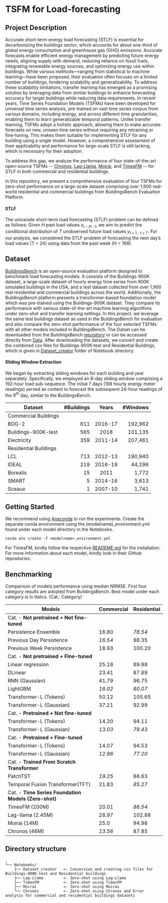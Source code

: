 # TSFM for Load-forecasting

## Project Description
Accurate short-term energy load forecasting (STLF) is essential for decarbonizing the buildings sector, which accounts for about one-third of global energy consumption and greenhouse gas (GHG) emissions. Accurate forecasts enable efficient energy management 
by predicting future energy needs, aligning supply with demand, reducing reliance on fossil fuels, integrating renewable energy sources, and optimizing energy use within buildings. While various methods—ranging from statistical to machine learning—have been proposed, 
their evaluation often focuses on a limited number of buildings, hindering scalability and generalizability. To address these scalability limitations, transfer learning has emerged as a promising solution by leveraging data from similar buildings to enhance forecasting 
accuracy for target buildings while reducing data requirements. In recent years, Time Series Foundation Models (TSFMs) have been developed for universal time series analysis, pre-trained on vast time series corpus from various domains, including energy, and across different time granularities, 
enabling them to learn generalizable temporal patterns. Unlike transfer learning, TSFMs adopt a holistic approach, allowing them to make accurate forecasts on new, unseen time series without requiring any retraining or fine-tuning. This makes them suitable for implementing 
STLF for any building using a single model. However, a comprehensive assessment of their applicability and performance for large-scale STLF is still lacking, which is necessary for their adoption. 

To address this gap, we analyze the performance of four state-of-the-art open-source TSFMs -- [Chronos](https://github.com/amazon-science/chronos-forecasting), [Lag-Llama](https://github.com/time-series-foundation-models/lag-llama.git), [Moirai](https://github.com/SalesforceAIResearch/uni2ts), and [TimesFM](https://github.com/google-research/timesfm) -- for STLF in both commercial and residential buildings.

In this repository, we present a comprehensive evaluation of four TSFMs for zero-shot performance on a large-scale dataset comprising over 
1,900 real-world residential and commercial buildings from BuildingsBench Evaluation Platform.
#### STLF
The univariate short-term load forecasting (STLF) problem can be defined
as follows: Given *H* past load values *x*<sub>*t* − *H* : *t*</sub>, we
aim to predict the conditional distribution of *T* unobserved future
load values *y*<sub>*t* + 1 : *t* + *T*</sub>. For our analysis, we
considered the STLF problem of forecasting the next day’s load values (T
= 24) using data from the past week (H = 168).

## Dataset
[BuildingsBench](https://github.com/NREL/BuildingsBench.git) is an open-source evaluation platform designed to benchmark load forecasting models. It consists of the Buildings-900K dataset, a large-scale dataset of hourly energy time series from 900K simulated buildings in the USA,
and a test dataset collected from over 1,900 real residential and commercial buildings across the world. Additionally, the BuildingsBench platform presents a transformer-based foundation model which was pre-trained using the Buildings-900K dataset. 
They compare its performance with various state-of-the-art machine learning algorithms under zero-shot and transfer learning settings. In this project, we leverage the same test buildings dataset as used in the BuildingsBench for evaluation and also compare the zero-shot performance of the four selected TSFMs with all other models included in BuildingsBench.
The Datset can be downloaded from the BuildingsBench [repository](https://github.com/NREL/BuildingsBench)  or can be accessed directly from [Data](https://data.openei.org/s3_viewer?bucket=oedi-data-lake&prefix=buildings-bench). 
After downloading the datasets, we convert and create the combined csv files for Buildings-900K-test and Residential Buildings, which is given in [Dataset_creator](Notebooks/Dataset_creator) folder of Notebook directory.
#### Sliding Window Extraction
We began by extracting sliding windows for each building and year separately. Specifically, we employed an 8-day sliding window comprising a 192-hour load sub-sequence. The initial 7 days (168 hourly energy meter readings) 
served as context to forecast the subsequent 24-hour readings of the $8^{th}$ day, similar to the BuildingsBench.

| **Dataset** | **#Buildings** | **Years** | **#Windows** |
|----------------------|--------------------------:|:--------------------:|------------------------:|
| Commercial Buildings |                          |                    |                        |
| BDG-2                | 611                      | 2016-17            | 192,962                |
| Buildings-900K-test  | 565                      | 2018               | 101,135                |
| Electricity          | 359                      | 2011-14            | 207,461                |
| Residential Buildings|                          |                    |                        |
| LCL                  | 713                      | 2012-13            | 190,940                |
| IDEAL                | 219                      | 2016-18            | 44,296                 |
| Borealis             | 15                       | 2011               | 1,772                  |
| SMART                | 5                        | 2014-16            | 3,613                  |
| Sceaux               | 1                        | 2007-10            | 1,741                  |

## Getting Started
We recommend using [Anaconda](https://www.anaconda.com/download) to run the experiments. Create the separate conda environment using the (modelname)_environment.yml found
under each model directory in the Notebooks. 
```
conda env create -f <modelname>_environment.yml
```
For TimesFM, kindly follow the respective [READEME.md](https://github.com/google-research/timesfm/blob/master/README.md) for the installation. For more information about each model, kindly look in 
their Github repositories.

## Benchmarking
Comparison of models performance using median NRMSE. First four category results are adopted
from BuildingsBench. Best model under each category is in Italics. (Cat.: Category)

| **Models**                                           | **Commercial**             | **Residential**            |
|------------------------------------------------------|----------------------------|----------------------------|
| Cat. - **Not pretrained + Not fine-tuned**           |                            |                            |
| Persistence Ensemble                                 | 16.80                      | *78.54*                    |
| Previous Day Persistence                             | *16.54*                    | 98.35                      |
| Previous Week Persistence                            | 18.93                      | 100.20                     |
| Cat. - **Not pretrained + Fine-tuned**               |                            |                            |
| Linear regression                                    | 25.18                      | 89.98                      |
| DLinear                                              | 23.41                      | 87.89                      |
| RNN (Gaussian)                                       | 41.79                      | 96.75                      |
| LightGBM                                             | *16.02*                    | *80.07*                    |
| Transformer-L (Tokens)                               | 50.12                      | 105.65                     |
| Transformer-L (Gaussian)                             | 37.21                      | 92.99                      |
| Cat. - **Pretrained + Not fine-tuned**               |                            |                            |
| Transformer-L (Tokens)                               | 14.20                      | 94.11                      |
| Transformer-L (Gaussian)                             | *13.03*                    | *79.43*                    |
| Cat. - **Pretrained + Fine-tuned**                   |                            |                            |
| Transformer-L (Tokens)                               | 14.07                      | 94.53                      |
| Transformer-L (Gaussian)                             |*12.96*                     | *77.20*                    |
| Cat. - **Trained From Scratch Transformer**          |                            |                            |
| PatchTST                                             | *19.25*                    | 88.63                      |
| Temporal Fusion Transformer(TFT)                     | 21.83                      | *85.27*                    |
|Cat. - **Time Series Foundation Models (Zero-shot)**  |                            |                            |
| TimesFM (200M)                                       | 20.01                      | *86.54*                    |
| Lag-llama (2.45M)                                    | 28.97                      | 102.88                     |
| Moirai (14M)                                         | 25.0                       | 94.98                      |
| Chronos (46M)                                        | *13.56*                    | 87.85                      |

## Directory structure
```
.
└── Notebooks/
    ├── Dataset_creator   <- Conversion and creating csv files for Buildings-900K-test and Residential buildings
    ├── Lag-Llama         <- Zero-shot using Lag-Llama
    ├── TimesFM           <- Zero-shot using TimesFM
    ├── Moirai            <- Zero-shot using Moirai
    └── Chronos           <- Zero-shot using Chronos and Error analysis for commercial and residential buildings datasets 
```
